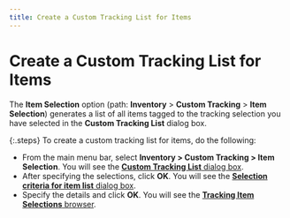 ```yaml
---
title: Create a Custom Tracking List for Items
---
```


# Create a Custom Tracking List for Items


The **Item Selection** option (path:  **Inventory** > **Custom 
 Tracking** > **Item Selection**)  generates a list of all items tagged to the tracking selection you have  selected in the **Custom Tracking List**  dialog box.


{:.steps}
To create a custom tracking list for items,  do the following:

- From the main  menu bar, select **Inventory &gt; Custom 
 Tracking &gt; Item Selection**. You will see the [**Custom Tracking List** dialog box]({{site.ct_baseurl}}/item-tracking/custom_tracking_list_dialog_box.html).
- After specifying  the selections, click **OK**. You  will see the [**Selection criteria for item list** dialog  box]({{site.ct_baseurl}}/misc/selection_criteria_for_item_list_dialog_box.html).
- Specify the  details and click **OK**. You will  see the [**Tracking 
 Item Selections** browser]({{site.ct_baseurl}}/item-tracking/the_tracking_item_selections_browser.html).

